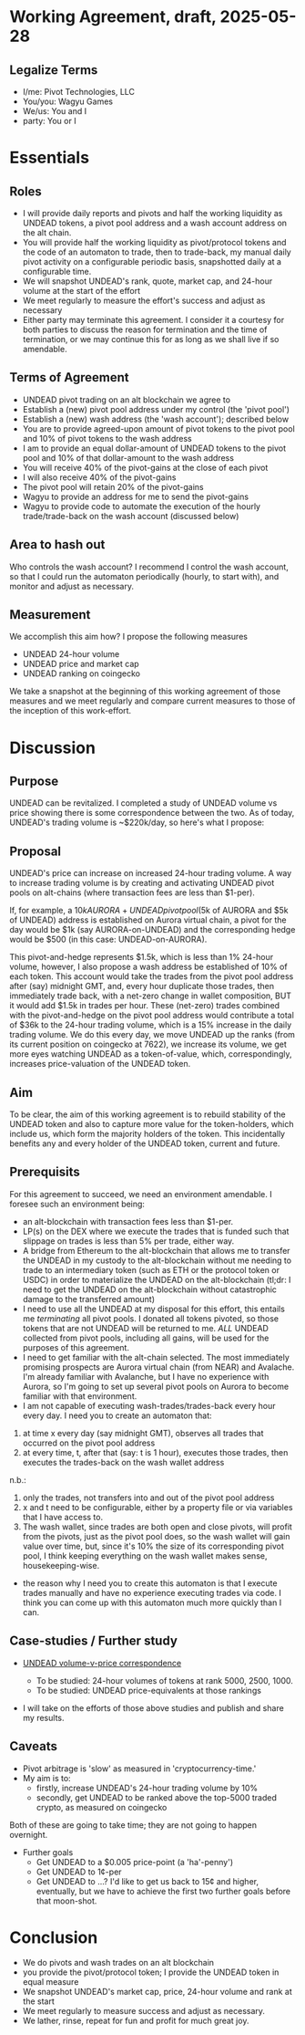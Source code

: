 # Working Agreement, draft, 2025-05-28

## Legalize Terms

* I/me: Pivot Technologies, LLC
* You/you: Wagyu Games
* We/us: You and I
* party: You or I

# Essentials

## Roles

* I will provide daily reports and pivots and half the working liquidity as
UNDEAD tokens, a pivot pool address and a wash account address on the alt chain.
* You will provide half the working liquidity as pivot/protocol tokens and the 
code of an automaton to trade, then to trade-back, my manual daily pivot 
activity on a configurable periodic basis, snapshotted daily at a configurable
time.
* We will snapshot UNDEAD's rank, quote, market cap, and 24-hour volume at the
start of the effort
* We meet regularly to measure the effort's success and adjust as necessary
* Either party may terminate this agreement. I consider it a courtesy for both
parties to discuss the reason for termination and the time of termination, or
we may continue this for as long as we shall live if so amendable.

## Terms of Agreement

* UNDEAD pivot trading on an alt blockchain we agree to
* Establish a (new) pivot pool address under my control (the 'pivot pool')
* Establish a (new) wash address (the 'wash account'); described below
* You are to provide agreed-upon amount of pivot tokens to the pivot pool and
10% of pivot tokens to the wash address
* I am to provide an equal dollar-amount of UNDEAD tokens to the pivot pool and
10% of that dollar-amount to the wash address
* You will receive 40% of the pivot-gains at the close of each pivot
* I will also receive 40% of the pivot-gains
* The pivot pool will retain 20% of the pivot-gains
* Wagyu to provide an address for me to send the pivot-gains
* Wagyu to provide code to automate the execution of the hourly trade/trade-back
on the wash account (discussed below)

## Area to hash out

Who controls the wash account? I recommend I control the wash account, so that 
I could run the automaton periodically (hourly, to start with), and monitor and
adjust as necessary.

## Measurement

We accomplish this aim how? I propose the following measures

* UNDEAD 24-hour volume
* UNDEAD price and market cap
* UNDEAD ranking on coingecko

We take a snapshot at the beginning of this working agreement of those measures
and we meet regularly and compare current measures to those of the inception
of this work-effort.

# Discussion

## Purpose

UNDEAD can be revitalized. I completed a study of UNDEAD volume vs price showing
there is some correspondence between the two. As of today, UNDEAD's trading
volume is ~$220k/day, so here's what I propose:

## Proposal

UNDEAD's price can increase on increased 24-hour trading volume. A way to 
increase trading volume is by creating and activating UNDEAD pivot pools on
alt-chains (where transaction fees are less than $1-per).

If, for example, a $10k AURORA+UNDEAD pivot pool ($5k of AURORA and $5k of 
UNDEAD) address is established on Aurora virtual chain, a pivot for the day 
would be $1k (say AURORA-on-UNDEAD) and the corresponding hedge would be $500
(in this case: UNDEAD-on-AURORA).

This pivot-and-hedge represents $1.5k, which is less than 1% 24-hour volume,
however, I also propose a wash address be established of 10% of each token.
This account would take the trades from the pivot pool address after (say)
midnight GMT, and, every hour duplicate those trades, then immediately trade
back, with a net-zero change in wallet composition, BUT it would add $1.5k
in trades per hour. These (net-zero) trades combined with the pivot-and-hedge
on the pivot pool address would contribute a total of $36k to the 24-hour
trading volume, which is a 15% increase in the daily trading volume. We do this
every day, we move UNDEAD up the ranks (from its current position on coingecko
at 7622), we increase its volume, we get more eyes watching UNDEAD as a 
token-of-value, which, correspondingly, increases price-valuation of the 
UNDEAD token.

## Aim

To be clear, the aim of this working agreement is to rebuild stability of the
UNDEAD token and also to capture more value for the token-holders, which include
us, which form the majority holders of the token. This incidentally benefits
any and every holder of the UNDEAD token, current and future.

## Prerequisits

For this agreement to succeed, we need an environment amendable. I foresee such
an environment being:

* an alt-blockchain with transaction fees less than $1-per.
* LP(s) on the DEX where we execute the trades that is funded such that slippage
on trades is less than 5% per trade, either way.
* A bridge from Ethereum to the alt-blockchain that allows me to transfer the
UNDEAD in my custody to the alt-blockchain without me needing to trade to an
intermediary token (such as ETH or the protocol token or USDC) in order to
materialize the UNDEAD on the alt-blockchain (tl;dr: I need to get the UNDEAD
on the alt-blockchain without catastrophic damage to the transferred amount)
* I need to use all the UNDEAD at my disposal for this effort, this entails me 
*terminating* all pivot pools. I donated all tokens pivoted, so those tokens 
that are not UNDEAD will be returned to me. *ALL* UNDEAD collected from pivot 
pools, including all gains, will be used for the purposes of this agreement.
* I need to get familiar with the alt-chain selected. The most immediately
promising prospects are Aurora virtual chain (from NEAR) and Avalache. I'm 
already familiar with Avalanche, but I have no experience with Aurora, so I'm
going to set up several pivot pools on Aurora to become familiar with that
environment.
* I am not capable of executing wash-trades/trades-back every hour every day.
I need you to create an automaton that:

1. at time x every day (say midnight GMT), observes all trades that occurred
on the pivot pool address
2. at every time, t,  after that (say: t is 1 hour), executes those trades, 
then executes the trades-back on the wash wallet address

n.b.: 

1. only the trades, not transfers into and out of the pivot pool address
2. x and t need to be configurable, either by a property file or via variables
that I have access to.
3. The wash wallet, since trades are both open and close pivots, will profit
from the pivots, just as the pivot pool does, so the wash wallet will gain
value over time, but, since it's 10% the size of its corresponding pivot pool,
I think keeping everything on the wash wallet makes sense, housekeeping-wise.

* the reason why I need you to create this automaton is that I execute trades
manually and have no experience executing trades via code. I think you can
come up with this automaton much more quickly than I can.

## Case-studies / Further study

* [UNDEAD volume-v-price correspondence](/articles/undead-price-v-volume-study.md)
  * To be studied: 24-hour volumes of tokens at rank 5000, 2500, 1000.
  * To be studied: UNDEAD price-equivalents at those rankings

* I will take on the efforts of those above studies and publish and share my
results.

## Caveats

* Pivot arbitrage is 'slow' as measured in 'cryptocurrency-time.'
* My aim is to:
  * firstly, increase UNDEAD's 24-hour trading volume by 10%
  * secondly, get UNDEAD to be ranked above the top-5000 traded crypto, as
measured on coingecko

Both of these are going to take time; they are not going to happen overnight.

* Further goals
  * Get UNDEAD to a $0.005 price-point (a 'ha'-penny')
  * Get UNDEAD to 1¢-per
  * Get UNDEAD to ...? I'd like to get us back to 15¢ and higher, eventually,
but we have to achieve the first two further goals before that moon-shot.

# Conclusion

* We do pivots and wash trades on an alt blockchain
* you provide the pivot/protocol token; I provide the UNDEAD token in equal
measure
* We snapshot UNDEAD's market cap, price, 24-hour volume and rank at the start
* We meet regularly to measure success and adjust as necessary.
* We lather, rinse, repeat for fun and profit for much great joy.

